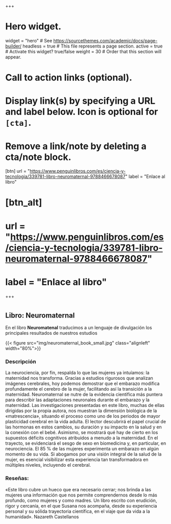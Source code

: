 +++
# Hero widget.
widget = "hero"  # See https://sourcethemes.com/academic/docs/page-builder/
headless = true  # This file represents a page section.
active = true  # Activate this widget? true/false
weight = 30  # Order that this section will appear.
# Call to action links (optional).
#   Display link(s) by specifying a URL and label below. Icon is optional for `[cta]`.
#   Remove a link/note by deleting a cta/note block.
 [btn]
  url = "https://www.penguinlibros.com/es/ciencia-y-tecnologia/339781-libro-neuromaternal-9788466678087"
  label = "Enlace al libro"
  
# [btn_alt]
# url = "https://www.penguinlibros.com/es/ciencia-y-tecnologia/339781-libro-neuromaternal-9788466678087"
# label = "Enlace al libro"
+++

#
## Libro: Neuromaternal

En el libro **Neuromatenal** traducimos a un lenguaje de divulgación los principales resultados de nuestros estudios

{{< figure src="img/neuromaternal_book_small.jpg" class="alignleft" width="80%">}}
### Descripción
La neurociencia, por fin, respalda lo que las mujeres ya intuíamos: la maternidad nos transforma. Gracias a estudios rigurosos que analizan imágenes cerebrales, hoy podemos demostrar que el embarazo modifica profundamente el cerebro de la mujer, facilitando así la transición a la maternidad.
Neuromaternal se nutre de la evidencia científica más puntera para describir las adaptaciones neuronales durante el embarazo y la maternidad. Las investigaciones presentadas en este libro, muchas de ellas dirigidas por la propia autora, nos muestran la dimensión biológica de la «matrescencia», situando el proceso como uno de los periodos de mayor plasticidad cerebral en la vida adulta. El lector descubrirá el papel crucial de las hormonas en estos cambios, su duración y su impacto en la salud y en la conexión con el bebé. Asimismo, se mostrará qué hay de cierto en los supuestos déficits cognitivos atribuidos a menudo a la maternidad. En el trayecto, se evidenciará el sesgo de sexo en biomedicina y, en particular, en neurociencia.
El 85 % de las mujeres experimenta un embarazo en algún momento de su vida. Si abogamos por una visión integral de la salud de la mujer, es esencial visibilizar esta experiencia tan transformadora en múltiples niveles, incluyendo el cerebral.

### Reseñas:
«Este libro cubre un hueco que era necesario cerrar; nos brinda a las mujeres una información que nos permite comprendernos desde lo más profundo, como mujeres y como madres. Un libro escrito con erudición, rigor y cercanía, en el que Susana nos acompaña, desde su experiencia personal y su sólida trayectoria científica, en el viaje que da vida a la humanidad».
Nazareth Castellanos
